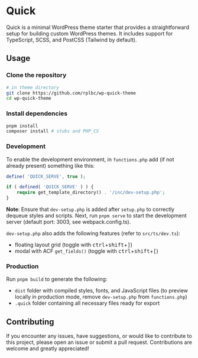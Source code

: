 # Quick

Quick is a minimal WordPress theme starter that provides a straightforward setup for building custom WordPress themes. It includes support for TypeScript, SCSS, and PostCSS (Tailwind by default).

## Usage

### Clone the repository

```bash
# in theme directory
git clone https://github.com/rplbc/wp-quick-theme
cd wp-quick-theme
```

### Install dependencies

```bash
pnpm install
composer install # stubs and PHP_CS
```

### Development

To enable the development environment, in `functions.php` add (if not already present) something like this:

```php
define( 'QUICK_SERVE', true );

if ( defined( 'QUICK_SERVE' ) ) {
    require get_template_directory() . '/inc/dev-setup.php';
}
```

**Note**: Ensure that `dev-setup.php` is added after `setup.php` to correctly dequeue styles and scripts. Next, run `pnpm serve` to start the development server (default port: 3003, see webpack.config.ts).

`dev-setup.php` also adds the following features (refer to `src/ts/dev.ts`):

- floating layout grid (toggle with <kbd>ctrl</kbd>+<kbd>shift</kbd>+<kbd>\]</kbd>)
- modal with ACF `get_fields()` (toggle with <kbd>ctrl</kbd>+<kbd>shift</kbd>+<kbd>\[</kbd>)

### Production

Run `pnpm build` to generate the following:

- `dist` folder with compiled styles, fonts, and JavaScript files (to preview locally in production mode, remove `dev-setup.php` from `functions.php`)
- `.quick` folder containing all necessary files ready for export

## Contributing

If you encounter any issues, have suggestions, or would like to contribute to this project, please open an issue or submit a pull request. Contributions are welcome and greatly appreciated!
